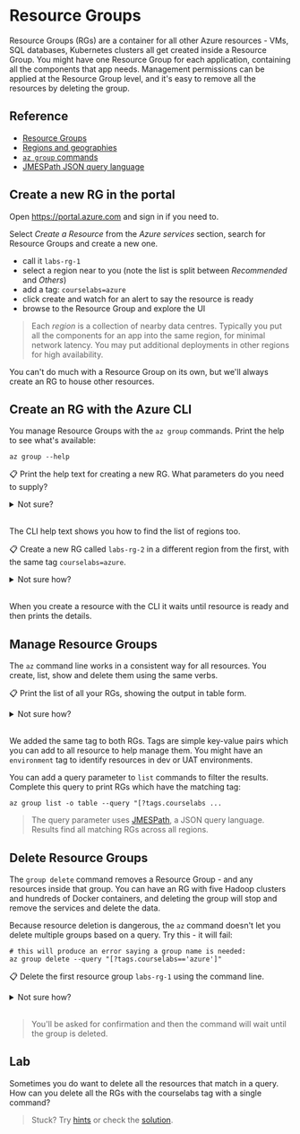 # Resource Groups

Resource Groups (RGs) are a container for all other Azure resources - VMs, SQL databases, Kubernetes clusters all get created inside a Resource Group. You might have one Resource Group for each application, containing all the components that app needs. Management permissions can be applied at the Resource Group level, and it's easy to remove all the resources by deleting the group.

## Reference

- [Resource Groups](https://docs.microsoft.com/en-gb/azure/azure-resource-manager/management/overview#resource-groups)
- [Regions and geographies](https://azure.microsoft.com/en-gb/global-infrastructure/geographies/#overview)
- [`az group` commands](https://docs.microsoft.com/en-us/cli/azure/group?view=azure-cli-latest)
- [JMESPath JSON query language](http://jmespath.org/)


## Create a new RG in the portal

Open https://portal.azure.com and sign in if you need to. 

Select _Create a Resource_ from the _Azure services_ section, search for Resource Groups and create a new one.

- call it `labs-rg-1`
- select a region near to you (note the list is split between _Recommended_ and _Others_)
- add a tag: `courselabs=azure`
- click create and watch for an alert to say the resource is ready
- browse to the Resource Group and explore the UI

> Each _region_ is a collection of nearby data centres. Typically you put all the components for an app into the same region, for minimal network latency. You may put additional deployments in other regions for high availability.

You can't do much with a Resource Group on its own, but we'll always create an RG to house other resources.

## Create an RG with the Azure CLI

You manage Resource Groups with the `az group` commands. Print the help to see what's available:

```
az group --help
```

📋 Print the help text for creating a new RG. What parameters do you need to supply?

<details>
  <summary>Not sure?</summary>

Help applies for groups of commands and individual commands:

```
az group create --help
```

The only required parameters are the group name and the region - which is confusingly referred to as the _location_ in most other `az` commands.

</details><br/>

The CLI help text shows you how to find the list of regions too. 

📋 Create a new RG called `labs-rg-2` in a different region from the first, with the same tag `courselabs=azure`.

<details>
  <summary>Not sure how?</summary>

Find the list of regions (this command is in the `group create` help text):

```
az account list-locations -o table
```

Create a group, this example uses West US 2:

```
az group create -n labs-rg-2 -l westus2 --tags courselabs=azure
```

</details><br/>

When you create a resource with the CLI it waits until resource is ready and then prints the details.

## Manage Resource Groups

The `az` command line works in a consistent way for all resources. You create, list, show and delete them using the same verbs.

📋 Print the list of all your RGs, showing the output in table form.

<details>
  <summary>Not sure how?</summary>

```
az group list -o table 
```

</details><br/>

We added the same tag to both RGs. Tags are simple key-value pairs which you can add to all resource to help manage them. You might have an `environment` tag to identify resources in dev or UAT environments.

You can add a query parameter to `list` commands to filter the results. Complete this query to print RGs which have the matching tag:

```
az group list -o table --query "[?tags.courselabs ...
```

> The query parameter uses [JMESPath](http://jmespath.org/), a JSON query language. Results find all matching RGs across all regions.

## Delete Resource Groups

The `group delete` command removes a Resource Group - and any resources inside that group. You can have an RG with five Hadoop clusters and hundreds of Docker containers, and deleting the group will stop and remove the services and delete the data.

Because resource deletion is dangerous, the `az` command doesn't let you delete multiple groups based on a query. Try this - it will fail:

```
# this will produce an error saying a group name is needed:
az group delete --query "[?tags.courselabs=='azure']"
```

📋 Delete the first resource group `labs-rg-1` using the command line.

<details>
  <summary>Not sure how?</summary>

```
az group delete -n labs-rg-1
```

</details><br/>

> You'll be asked for confirmation and then the command will wait until the group is deleted.

## Lab

Sometimes you do want to delete all the resources that match in a query. How can you delete all the RGs with the courselabs tag with a single command?

> Stuck? Try [hints](hints.md) or check the [solution](solution.md).
